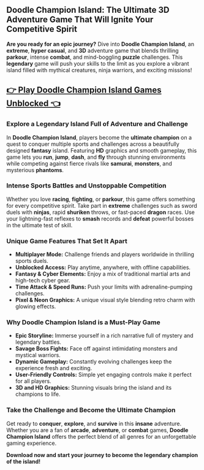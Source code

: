 ## Doodle Champion Island: The Ultimate 3D Adventure Game That Will Ignite Your Competitive Spirit

**Are you ready for an epic journey?** Dive into **Doodle Champion Island**, an **extreme**, **hyper casual**, and **3D** adventure game that blends thrilling **parkour**, intense **combat**, and mind-boggling **puzzle** challenges. This **legendary** game will push your skills to the limit as you explore a vibrant island filled with mythical creatures, ninja warriors, and exciting missions!

## <a href="https://1kb.link/a3PlXM">👉 Play Doodle Champion Island Games Unblocked 👈</a>

### Explore a Legendary Island Full of Adventure and Challenge

In **Doodle Champion Island**, players become the **ultimate champion** on a quest to conquer multiple sports and challenges across a beautifully designed **fantasy** island. Featuring **HD** graphics and smooth gameplay, this game lets you **run**, **jump**, **dash**, and **fly** through stunning environments while competing against fierce rivals like **samurai**, **monsters**, and mysterious **phantoms**.

### Intense Sports Battles and Unstoppable Competition

Whether you love **racing**, **fighting**, or **parkour**, this game offers something for every competitive spirit. Take part in **extreme** challenges such as sword duels with **ninjas**, rapid **shuriken** throws, or fast-paced **dragon** races. Use your lightning-fast reflexes to **smash** records and **defeat** powerful bosses in the ultimate test of skill.

### Unique Game Features That Set It Apart

* **Multiplayer Mode:** Challenge friends and players worldwide in thrilling sports duels.
* **Unblocked Access:** Play anytime, anywhere, with offline capabilities.
* **Fantasy & Cyber Elements:** Enjoy a mix of traditional martial arts and high-tech cyber gear.
* **Time Attack & Speed Runs:** Push your limits with adrenaline-pumping challenges.
* **Pixel & Neon Graphics:** A unique visual style blending retro charm with glowing effects.

### Why Doodle Champion Island is a Must-Play Game

* **Epic Storyline:** Immerse yourself in a rich narrative full of mystery and legendary battles.
* **Savage Boss Fights:** Face off against intimidating monsters and mystical warriors.
* **Dynamic Gameplay:** Constantly evolving challenges keep the experience fresh and exciting.
* **User-Friendly Controls:** Simple yet engaging controls make it perfect for all players.
* **3D and HD Graphics:** Stunning visuals bring the island and its champions to life.

### Take the Challenge and Become the Ultimate Champion

Get ready to **conquer**, **explore**, and **survive** in this **insane** adventure. Whether you are a fan of **arcade**, **adventure**, or **combat** games, **Doodle Champion Island** offers the perfect blend of all genres for an unforgettable gaming experience.

**Download now and start your journey to become the legendary champion of the island!**
